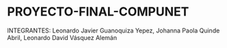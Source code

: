 # PROYECTO-FINAL-COMPUNET
INTEGRANTES:
Leonardo Javier Guanoquiza Yepez, 
Johanna Paola Quinde Abril, 
Leonardo David Vásquez Alemán
